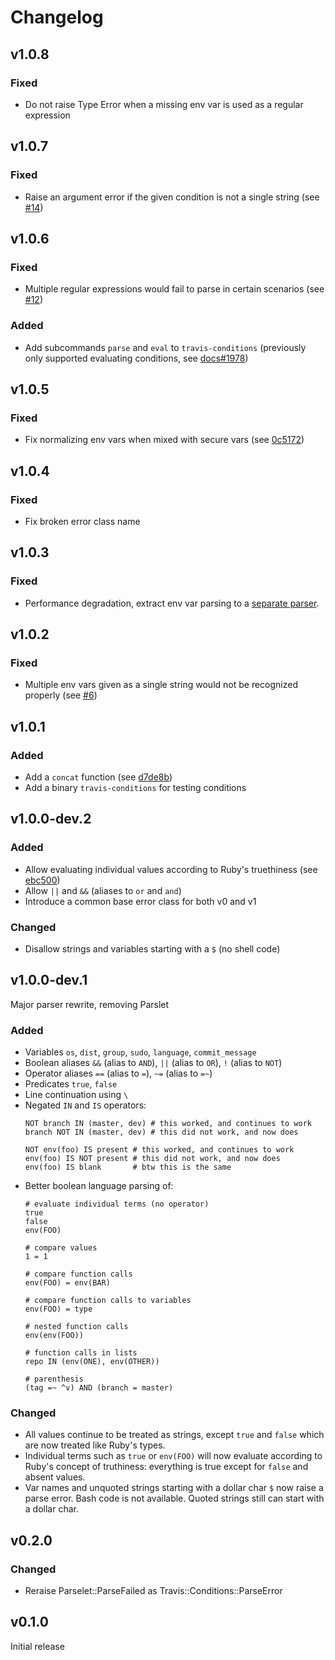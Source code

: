 # Changelog

## v1.0.8

### Fixed

- Do not raise Type Error when a missing env var is used as a regular expression

## v1.0.7

### Fixed

- Raise an argument error if the given condition is not a single string (see [#14](https://github.com/travis-ci/travis-conditions/pull/14))

## v1.0.6

### Fixed

- Multiple regular expressions would fail to parse in certain scenarios (see [#12](https://github.com/travis-ci/travis-conditions/pull/12))

### Added

- Add subcommands `parse` and `eval` to `travis-conditions` (previously only supported evaluating conditions, see [docs#1978](https://github.com/travis-ci/docs-travis-ci-com/pull/1978))

## v1.0.5

### Fixed

- Fix normalizing env vars when mixed with secure vars (see [0c5172](https://github.com/travis-ci/travis-conditions/commit/0c517267fd490a7cecd12e4dd484f1c5bfbacba2))

## v1.0.4

### Fixed

- Fix broken error class name

## v1.0.3

### Fixed

- Performance degradation, extract env var parsing to a [separate parser](https://github.com/travis-ci/travis-env_vars).

## v1.0.2

### Fixed

- Multiple env vars given as a single string would not be recognized properly (see [#6](https://github.com/travis-ci/travis-conditions/pull/6))

## v1.0.1

### Added

- Add a `concat` function (see [d7de8b](https://github.com/travis-ci/travis-conditions/commit/d7de8b1dc4f0b17efa9e2caaee43798c782890fa))
- Add a binary `travis-conditions` for testing conditions

## v1.0.0-dev.2

### Added

- Allow evaluating individual values according to Ruby's truethiness (see [ebc500](https://github.com/travis-ci/travis-conditions/commit/ebc50084dacda358607e0f23a898c3ed30e1f4a7))
- Allow `||` and `&&` (aliases to `or` and `and`)
- Introduce a common base error class for both v0 and v1

### Changed

- Disallow strings and variables starting with a `$` (no shell code)

## v1.0.0-dev.1

Major parser rewrite, removing Parslet

### Added
- Variables `os`, `dist`, `group`, `sudo`, `language`, `commit_message`
- Boolean aliases `&&` (alias to `AND`), `||` (alias to `OR`), `!` (alias to `NOT`)
- Operator aliases `==` (alias to `=`), `~=` (alias to `=~`)
- Predicates `true`, `false`
- Line continuation using `\`
- Negated `IN` and `IS` operators:
    ```
    NOT branch IN (master, dev) # this worked, and continues to work
    branch NOT IN (master, dev) # this did not work, and now does

    NOT env(foo) IS present # this worked, and continues to work
    env(foo) IS NOT present # this did not work, and now does
    env(foo) IS blank       # btw this is the same
    ```
- Better boolean language parsing of:
    ```
    # evaluate individual terms (no operator)
    true
    false
    env(FOO)

    # compare values
    1 = 1

    # compare function calls
    env(FOO) = env(BAR)

    # compare function calls to variables
    env(FOO) = type

    # nested function calls
    env(env(FOO))

    # function calls in lists
    repo IN (env(ONE), env(OTHER))

    # parenthesis
    (tag =~ ^v) AND (branch = master)
    ```

### Changed
- All values continue to be treated as strings, except `true` and `false`
  which are now treated like Ruby's types.
- Individual terms such as `true` or `env(FOO)` will now evaluate according
  to Ruby's concept of truthiness: everything is true except for `false`
  and absent values.
- Var names and unquoted strings starting with a dollar char `$` now raise
  a parse error. Bash code is not available. Quoted strings still can start
  with a dollar char.

## v0.2.0
### Changed
- Reraise Parselet::ParseFailed as Travis::Conditions::ParseError

## v0.1.0
Initial release
